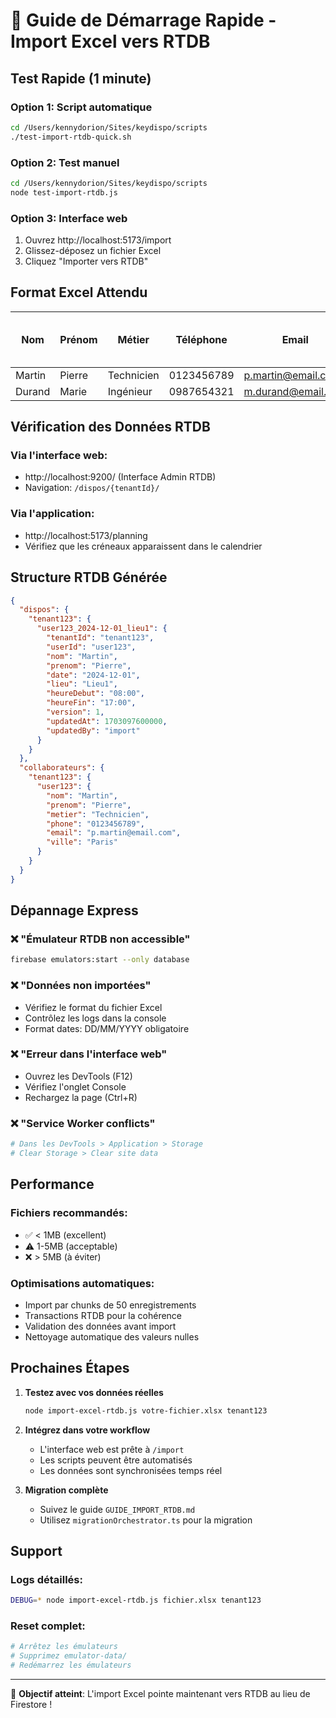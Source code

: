 # 🚀 Guide de Démarrage Rapide - Import Excel vers RTDB

## Test Rapide (1 minute)

### Option 1: Script automatique
```bash
cd /Users/kennydorion/Sites/keydispo/scripts
./test-import-rtdb-quick.sh
```

### Option 2: Test manuel
```bash
cd /Users/kennydorion/Sites/keydispo/scripts
node test-import-rtdb.js
```

### Option 3: Interface web
1. Ouvrez http://localhost:5173/import
2. Glissez-déposez un fichier Excel
3. Cliquez "Importer vers RTDB"

## Format Excel Attendu

| Nom | Prénom | Métier | Téléphone | Email | Ville | 01/12/2024 Lieu1 08:00-17:00 | 02/12/2024 Lieu2 09:00-18:00 |
|-----|--------|--------|-----------|-------|-------|-------------------------------|-------------------------------|
| Martin | Pierre | Technicien | 0123456789 | p.martin@email.com | Paris | X | |
| Durand | Marie | Ingénieur | 0987654321 | m.durand@email.com | Lyon | | X |

## Vérification des Données RTDB

### Via l'interface web:
- http://localhost:9200/ (Interface Admin RTDB)
- Navigation: `/dispos/{tenantId}/`

### Via l'application:
- http://localhost:5173/planning
- Vérifiez que les créneaux apparaissent dans le calendrier

## Structure RTDB Générée

```json
{
  "dispos": {
    "tenant123": {
      "user123_2024-12-01_lieu1": {
        "tenantId": "tenant123",
        "userId": "user123",
        "nom": "Martin",
        "prenom": "Pierre",
        "date": "2024-12-01",
        "lieu": "Lieu1",
        "heureDebut": "08:00",
        "heureFin": "17:00",
        "version": 1,
        "updatedAt": 1703097600000,
        "updatedBy": "import"
      }
    }
  },
  "collaborateurs": {
    "tenant123": {
      "user123": {
        "nom": "Martin",
        "prenom": "Pierre",
        "metier": "Technicien",
        "phone": "0123456789",
        "email": "p.martin@email.com",
        "ville": "Paris"
      }
    }
  }
}
```

## Dépannage Express

### ❌ "Émulateur RTDB non accessible"
```bash
firebase emulators:start --only database
```

### ❌ "Données non importées"
- Vérifiez le format du fichier Excel
- Contrôlez les logs dans la console
- Format dates: DD/MM/YYYY obligatoire

### ❌ "Erreur dans l'interface web"
- Ouvrez les DevTools (F12)
- Vérifiez l'onglet Console
- Rechargez la page (Ctrl+R)

### ❌ "Service Worker conflicts"
```bash
# Dans les DevTools > Application > Storage
# Clear Storage > Clear site data
```

## Performance

### Fichiers recommandés:
- ✅ < 1MB (excellent)
- ⚠️ 1-5MB (acceptable)
- ❌ > 5MB (à éviter)

### Optimisations automatiques:
- Import par chunks de 50 enregistrements
- Transactions RTDB pour la cohérence
- Validation des données avant import
- Nettoyage automatique des valeurs nulles

## Prochaines Étapes

1. **Testez avec vos données réelles**
   ```bash
   node import-excel-rtdb.js votre-fichier.xlsx tenant123
   ```

2. **Intégrez dans votre workflow**
   - L'interface web est prête à `/import`
   - Les scripts peuvent être automatisés
   - Les données sont synchronisées temps réel

3. **Migration complète**
   - Suivez le guide `GUIDE_IMPORT_RTDB.md`
   - Utilisez `migrationOrchestrator.ts` pour la migration

## Support

### Logs détaillés:
```bash
DEBUG=* node import-excel-rtdb.js fichier.xlsx tenant123
```

### Reset complet:
```bash
# Arrêtez les émulateurs
# Supprimez emulator-data/
# Redémarrez les émulateurs
```

---

🎯 **Objectif atteint**: L'import Excel pointe maintenant vers RTDB au lieu de Firestore !
